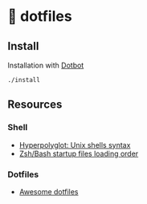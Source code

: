 # 🍤 dotfiles

## Install

Installation with [Dotbot](https://github.com/anishathalye/dotbot)

```shell
./install
```

<!-- ## Uninstall

```shell
./uninstall
``` -->

## Resources

### Shell

* [Hyperpolyglot: Unix shells syntax](http://hyperpolyglot.org/unix-shells)
* [Zsh/Bash startup files loading order](https://shreevatsa.wordpress.com/2008/03/30/zshbash-startup-files-loading-order-bashrc-zshrc-etc/)

### Dotfiles

* [Awesome dotfiles](https://github.com/webpro/awesome-dotfiles)
